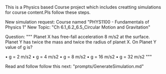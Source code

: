 This is a Physics based Course project which includes creatting simulations for course content.Pls follow these steps. 

New simulation request:
Course named "PHYS1100 - Fundamentals of Physics 1" 
New Topic: "Ch 6.1_6.2_6.5_Circular Motion and Gravitation"

Question: 
"""
Planet X has free-fall acceleration 8 m/s2 at the surface.
Planet Y has twice the mass and twice the radius of
planet X. On Planet Y value of g is?

• g = 2 m/s2
• g = 4 m/s2
• g = 8 m/s2
• g = 16 m/s2
• g = 32 m/s2
"""

Read and follow follow this next: "prompts/GenerateSimulation.md"